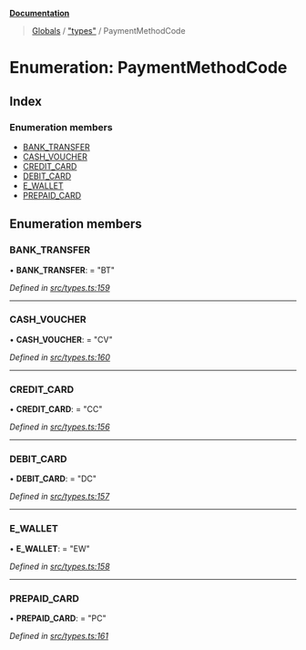 **[Documentation](../README.md)**

> [Globals](../README.md) / ["types"](../modules/_types_.md) / PaymentMethodCode

# Enumeration: PaymentMethodCode

## Index

### Enumeration members

- [BANK_TRANSFER](_types_.paymentmethodcode.md#bank_transfer)
- [CASH_VOUCHER](_types_.paymentmethodcode.md#cash_voucher)
- [CREDIT_CARD](_types_.paymentmethodcode.md#credit_card)
- [DEBIT_CARD](_types_.paymentmethodcode.md#debit_card)
- [E_WALLET](_types_.paymentmethodcode.md#e_wallet)
- [PREPAID_CARD](_types_.paymentmethodcode.md#prepaid_card)

## Enumeration members

### BANK_TRANSFER

• **BANK_TRANSFER**: = "BT"

_Defined in [src/types.ts:159](https://github.com/distributhor/paygate-sdk/blob/79e7c40/src/types.ts#L159)_

---

### CASH_VOUCHER

• **CASH_VOUCHER**: = "CV"

_Defined in [src/types.ts:160](https://github.com/distributhor/paygate-sdk/blob/79e7c40/src/types.ts#L160)_

---

### CREDIT_CARD

• **CREDIT_CARD**: = "CC"

_Defined in [src/types.ts:156](https://github.com/distributhor/paygate-sdk/blob/79e7c40/src/types.ts#L156)_

---

### DEBIT_CARD

• **DEBIT_CARD**: = "DC"

_Defined in [src/types.ts:157](https://github.com/distributhor/paygate-sdk/blob/79e7c40/src/types.ts#L157)_

---

### E_WALLET

• **E_WALLET**: = "EW"

_Defined in [src/types.ts:158](https://github.com/distributhor/paygate-sdk/blob/79e7c40/src/types.ts#L158)_

---

### PREPAID_CARD

• **PREPAID_CARD**: = "PC"

_Defined in [src/types.ts:161](https://github.com/distributhor/paygate-sdk/blob/79e7c40/src/types.ts#L161)_
